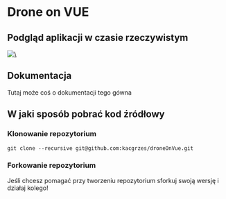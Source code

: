 # Drone on VUE
## Podgląd aplikacji w czasie rzeczywistym 

[![\\](https://img.shields.io/badge/dron-w%20trakcie%20budowy-green.svg?style=flat-square)]()

## Dokumentacja
Tutaj może coś o dokumentacji tego gówna

## W jaki sposób pobrać kod źródłowy

### Klonowanie repozytorium

```
git clone --recursive git@github.com:kacgrzes/droneOnVue.git
```

### Forkowanie repozytorium
Jeśli chcesz pomagać przy tworzeniu repozytorium sforkuj swoją wersję i działaj kolego!
